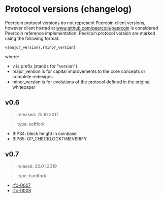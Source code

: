 # Protocol versions (changelog)

Peercoin protocol versions do not represent Peercoin client versions, however client hosted at www.github.com/peercoin/peercoin is considered Peercoin reference implementation.
Peercoin protocol version are marked using the following format:

`v{major_version}.{minor_version}`

where:

* v is prefix (stands for "version")
* major_version is for capital improvements to the core concepts or complete redesigns
* minor_version is for evolutions of the protocol defined in the original whitepaper

## v0.6

> released: 25.10.2017

> type: softfork

 - BIP34: block height in coinbase
 - BIP65: OP_CHECKLOCKTIMEVERIFY


## v0.7

> relased: 22.01.2019

> type: hardfork

* [rfc-0007](https://github.com/peercoin/rfcs/blob/master/text/0007-round-transaction-fees-up-to-0.001/0007-round-transaction-fees-up-to-0.001.md)
* [rfc-0008](https://github.com/peercoin/rfcs/blob/master/text/0008-increase-op-return-size-limit/0008-increase-op-return-size-limit.md)
